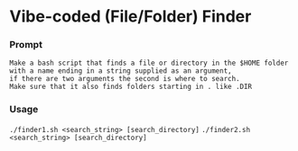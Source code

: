 # Vibe-coded (File/Folder) Finder

### Prompt
```
Make a bash script that finds a file or directory in the $HOME folder with a name ending in a string supplied as an argument,
if there are two arguments the second is where to search.
Make sure that it also finds folders starting in . like .DIR
```

### Usage
`./finder1.sh <search_string> [search_directory]`
`./finder2.sh <search_string> [search_directory]`
